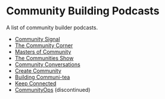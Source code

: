 # Community Building Podcasts

A list of community builder podcasts.

- [Community Signal](https://www.communitysignal.com/)
- [The Community Corner](https://pod.bevy.com/)
- [Masters of Community](https://pod.cmxhub.com/)
- [The Communities Show](http://communities.show/)
- [Community Conversations](https://communityroundtable.com/community-manager-podcast/)
- [Create Community](https://www.createcommunitypod.com/)
- [Building Communi-tea](https://buildcommunitea.wixsite.com/buildingcommunitea)
- [Keep Connected](https://www.meetup.com/blog/category/keep-connected-podcast/)
- [CommunityOps](https://open.spotify.com/show/2beTkGLf1twuJAasdlUBkL) (discontinued)
